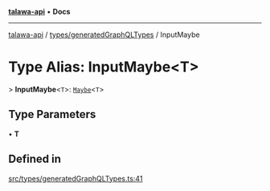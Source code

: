 [**talawa-api**](../../../README.md) • **Docs**

***

[talawa-api](../../../modules.md) / [types/generatedGraphQLTypes](../README.md) / InputMaybe

# Type Alias: InputMaybe\<T\>

\> **InputMaybe**\<`T`\>: [`Maybe`](Maybe.md)\<`T`\>

## Type Parameters

• **T**

## Defined in

[src/types/generatedGraphQLTypes.ts:41](https://github.com/PalisadoesFoundation/talawa-api/blob/0e711c6a6b57f55ab5776fc9c8edfc5ebc0b3d70/src/types/generatedGraphQLTypes.ts#L41)
